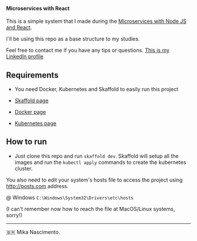 #### Microservices with React ####


This is a simple system that I made during the [Microservices with Node JS and React](https://www.udemy.com/course/microservices-with-node-js-and-react/).

I`ll be using this repo as a base structure to my studies.

Feel free to contact me if you have any tips or questions. [This is my LinkedIn profile](https://www.linkedin.com/in/michaelnsc/)


## Requirements ##

- You need Docker, Kubernetes and Skaffold to easily run this project

- [Skaffold page](https://skaffold.dev/docs/install/)
- [Docker page](https://www.docker.com/)
- [Kubernetes page](https://kubernetes.io/)


## How to run ##
- Just clone this repo and run `skaffold dev`. Skaffold will setup all the images and run the `kubectl apply` commands to create the kubernetes cluster.

You also need to edit your system's hosts file to access the project using http://posts.com address.

@ Windows
`C:\Windows\System32\Drivers\etc\hosts`

(I can't remember now how to reach the file at MacOS/Linux systems, sorry!)

---
:brazil: Mika Nascimento. 